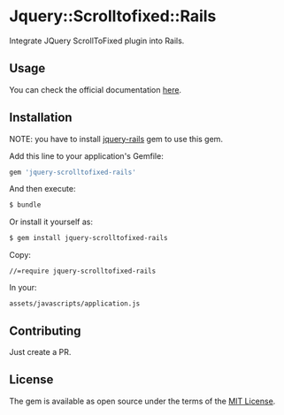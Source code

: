 # Jquery::Scrolltofixed::Rails

Integrate JQuery ScrollToFixed plugin into Rails.

## Usage
You can check the official documentation [here](https://github.com/bigspotteddog/ScrollToFixed#usage).

## Installation
NOTE: you have to install [jquery-rails](https://rubygems.org/gems/jquery-rails) gem to use this gem.

Add this line to your application's Gemfile:

```ruby
gem 'jquery-scrolltofixed-rails'
```

And then execute:
```bash
$ bundle
```

Or install it yourself as:
```bash
$ gem install jquery-scrolltofixed-rails
```

Copy:

```
//=require jquery-scrolltofixed-rails
```
In your:
```
assets/javascripts/application.js
```

## Contributing
Just create a PR.

## License
The gem is available as open source under the terms of the [MIT License](https://opensource.org/licenses/MIT).
